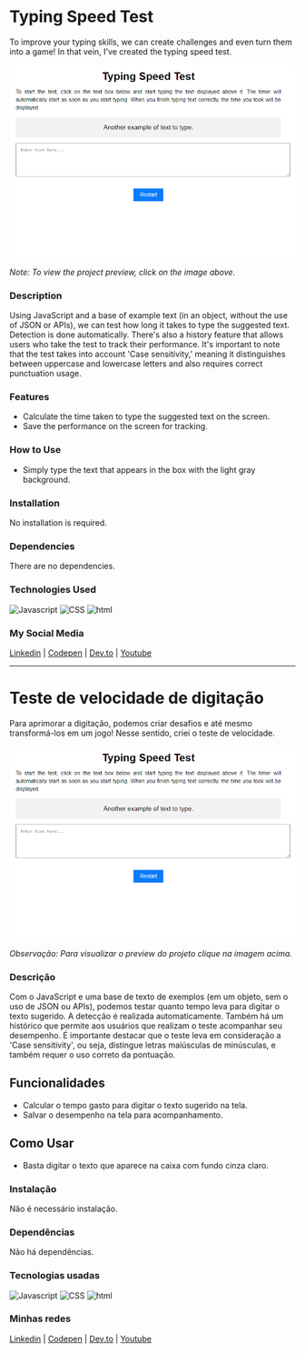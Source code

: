 # Typing Speed Test
To improve your typing skills, we can create challenges and even turn them into a game! In that vein, I've created the typing speed test.

[![Project Preview](./22_TypingSpeedTest.gif "Click to access the Project preview.")](https://gleristoncastro.com.br/portfolio/github/preview/javascript_projects/22_TypingSpeedTest/)

_Note: To view the project preview, click on the image above._

### Description
Using JavaScript and a base of example text (in an object, without the use of JSON or APIs), we can test how long it takes to type the suggested text. Detection is done automatically. There's also a history feature that allows users who take the test to track their performance. It's important to note that the test takes into account 'Case sensitivity,' meaning it distinguishes between uppercase and lowercase letters and also requires correct punctuation usage.

### Features
- Calculate the time taken to type the suggested text on the screen.
- Save the performance on the screen for tracking.

### How to Use
- Simply type the text that appears in the box with the light gray background.

### Installation
No installation is required.

### Dependencies
There are no dependencies.

### Technologies Used
![Javascript](https://gleristoncastro.com.br//portfolio/github/preview/globalImages/javascript.svg)
![CSS](https://gleristoncastro.com.br/portfolio/github/preview/globalImages/css3.svg)
![html](https://gleristoncastro.com.br/portfolio/github/preview/globalImages/html5.svg)

### My Social Media
[Linkedin](https://www.linkedin.com/in/gleriston/) | [Codepen](https://codepen.io/GleristonCastro) | [Dev.to](https://dev.to/gleristoncastro) | [Youtube](https://www.youtube.com/@GleristonCastro)
______________________

# Teste de velocidade de digitação
Para aprimorar a digitação, podemos criar desafios e até mesmo transformá-los em um jogo! Nesse sentido, criei o teste de velocidade.

[![Preview do projeto](./22_TypingSpeedTest.gif "Clique para acessar o preview do Projeto")](https://gleristoncastro.com.br/portfolio/github/preview/javascript_projects/22_TypingSpeedTest/)


_Observação: Para visualizar o preview do projeto clique na imagem acima._


### Descrição
Com o JavaScript e uma base de texto de exemplos (em um objeto, sem o uso de JSON ou APIs), podemos testar quanto tempo leva para digitar o texto sugerido. A detecção é realizada automaticamente. Também há um histórico que permite aos usuários que realizam o teste acompanhar seu desempenho. É importante destacar que o teste leva em consideração a 'Case sensitivity', ou seja, distingue letras maiúsculas de minúsculas, e também requer o uso correto da pontuação.

## Funcionalidades
- Calcular o tempo gasto para digitar o texto sugerido na tela.
- Salvar o desempenho na tela para acompanhamento.

## Como Usar
- Basta digitar o texto que aparece na caixa com fundo cinza claro.

### Instalação
Não é necessário instalação.

### Dependências
Não há dependências.

### Tecnologias usadas
![Javascript](https://gleristoncastro.com.br//portfolio/github/preview/globalImages/javascript.svg)
![CSS](https://gleristoncastro.com.br/portfolio/github/preview/globalImages/css3.svg)
![html](https://gleristoncastro.com.br/portfolio/github/preview/globalImages/html5.svg)

### Minhas redes
[Linkedin](https://www.linkedin.com/in/gleriston/) | [Codepen](https://codepen.io/GleristonCastro) | [Dev.to](https://dev.to/gleristoncastro) | [Youtube](https://www.youtube.com/@GleristonCastro)
